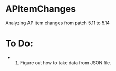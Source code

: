 # APItemChanges
Analyzing AP item changes from patch 5.11 to 5.14


# To Do:
* 1) Figure out how to take data from JSON file.
